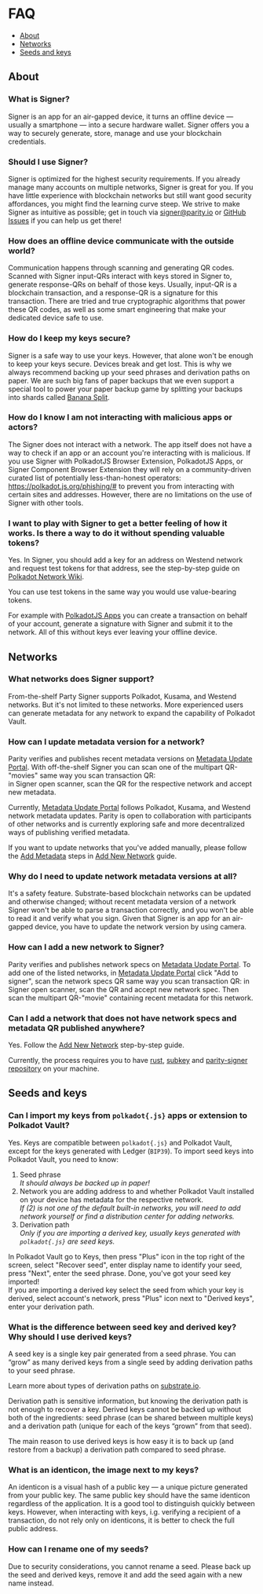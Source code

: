 # FAQ

- [About](#about)
- [Networks](#networks)
- [Seeds and keys](#seeds-and-keys)

## About

### What is Signer?

Signer is an app for an air-gapped device, it turns an offline device — usually a smartphone — into a secure hardware wallet. Signer offers you a way to securely generate, store, manage and use your blockchain credentials.

### Should I use Signer?

Signer is optimized for the highest security requirements. If you already manage many accounts on multiple networks, Signer is great for you. If you have little experience with blockchain networks but still want good security affordances, you might find the learning curve steep. We strive to make Signer as intuitive as possible; get in touch via [signer@parity.io](mailto:signer@parity.io) or [GitHub Issues](https://github.com/paritytech/parity-signer/issues) if you can help us get there!

### How does an offline device communicate with the outside world?

Communication happens through scanning and generating QR codes. Scanned with Signer input-QRs interact with keys stored in Signer to, generate response-QRs on behalf of those keys. Usually, input-QR is a blockchain transaction, and a response-QR is a signature for this transaction. There are tried and true cryptographic algorithms that power these QR codes, as well as some smart engineering that make your dedicated device safe to use.

### How do I keep my keys secure?

Signer is a safe way to use your keys. However, that alone won't be enough to keep your keys secure. Devices break and get lost. This is why we always recommend backing up your seed phrases and derivation paths on paper. We are such big fans of paper backups that we even support a special tool to power your paper backup game by splitting your backups into shards called [Banana Split](https://bs.parity.io/).

### How do I know I am not interacting with malicious apps or actors?

The Signer does not interact with a network. The app itself does not have a way to check if an app or an account you're interacting with is malicious. 
If you use Signer with PolkadotJS Browser Extension, PolkadotJS Apps, or Signer Component Browser Extension they will rely on a community-driven curated list of potentially less-than-honest operators: [<https://polkadot.js.org/phishing/#>](https://polkadot.js.org/phishing/#) to prevent you from interacting with certain sites and addresses. However, there are no limitations on the use of Signer with other tools.

### I want to play with Signer to get a better feeling of how it works. Is there a way to do it without spending valuable tokens?

Yes. In Signer, you should add a key for an address on Westend network and request test tokens for that address, see the step-by-step guide on [Polkadot Network Wiki](https://wiki.polkadot.network/docs/learn-DOT#getting-westies). 

You can use test tokens in the same way you would use value-bearing tokens.

For example with [PolkadotJS Apps](https://polkadot.js.org/apps/) you can create a transaction on behalf of your account, generate a signature with Signer and submit it to the network. All of this without keys ever leaving your offline device.

## Networks

### What networks does Signer support?

From-the-shelf Party Signer supports Polkadot, Kusama, and Westend networks. But it's not limited to these networks. More experienced users can generate metadata for any network to expand the capability of Polkadot Vault.

### How can I update metadata version for a network?

Parity verifies and publishes recent metadata versions on [Metadata Update Portal](https://metadata.parity.io/). With off-the-shelf Signer you can scan one of the multipart QR-"movies" same way you scan transaction QR:\
in Signer open scanner, scan the QR for the respective network and accept new metadata.

Currently, [Metadata Update Portal](https://metadata.parity.io/) follows Polkadot, Kusama, and Westend network metadata updates. Parity is open to collaboration with participants of other networks and is currently exploring safe and more decentralized ways of publishing verified metadata.

If you want to update networks that you've added manually, please follow the [Add Metadata](../tutorials/Add-New-Network.md#add-network-metadata) steps in [Add New Network](../tutorials/Add-New-Network.md) guide.

### Why do I need to update network metadata versions at all?

It's a safety feature. Substrate-based blockchain networks can be updated and otherwise changed; without recent metadata version of a network Signer won't be able to parse a transaction correctly, and you won't be able to read it and verify what you sign. Given that Signer is an app for an air-gapped device, you have to update the network version by using camera.

### How can I add a new network to Signer?

Parity verifies and publishes network specs on [Metadata Update Portal](https://metadata.parity.io/). To add one of the listed networks, in [Metadata Update Portal](https://metadata.parity.io/) click "Add to signer", scan the network specs QR same way you scan transaction QR: in Signer open scanner, scan the QR and accept new network spec. Then scan the multipart QR-"movie" containing recent metadata for this network.

### Can I add a network that does not have network specs and metadata QR published anywhere?

Yes. Follow the [Add New Network](../tutorials/Add-New-Network.md) step-by-step guide.

Currently, the process requires you to have [rust](https://www.rust-lang.org/tools/install), [subkey](https://docs.substrate.io/v3/tools/subkey/#installation) and [parity-signer repository](https://github.com/paritytech/parity-signer) on your machine.

## Seeds and keys
	
### Can I import my keys from `polkadot{.js}` apps or extension to Polkadot Vault?

Yes. Keys are compatible between `polkadot{.js}` and Polkadot Vault, except for the keys generated with Ledger (`BIP39`). To import seed keys into Polkadot Vault, you need to know:
1. Seed phrase\
_It should always be backed up in paper!_
2. Network you are adding address to and whether Polkadot Vault installed on your device has metadata for the respective network.\
_If (2) is not one of the default built-in networks, you will need to add network yourself or find a distribution center for adding networks._
3. Derivation path\
_Only if you are importing a derived key, usually keys generated with `polkadot{.js}` are seed keys._

In Polkadot Vault go to Keys, then press "Plus" icon in the top right of the screen, select "Recover seed", enter display name to identify your seed, press "Next", enter the seed phrase. Done, you've got your seed key imported!\
If you are importing a derived key select the seed from which your key is derived, select account's network, press "Plus" icon next to "Derived keys", enter your derivation path.

### What is the difference between seed key and derived key? Why should I use derived keys?

A seed key is a single key pair generated from a seed phrase. You can “grow” as many derived keys from a single seed by adding derivation paths to your seed phrase.

Learn more about types of derivation paths on [substrate.io](https://docs.substrate.io/v3/tools/subkey/#hd-key-derivation).

Derivation path is sensitive information, but knowing the derivation path is not enough to recover a key. Derived keys cannot be backed up without both of the ingredients: seed phrase (can be shared between multiple keys) and a derivation path (unique for each of the keys “grown” from that seed).

The main reason to use derived keys is how easy it is to back up (and restore from a backup) a derivation path compared to seed phrase.

### What is an identicon, the image next to my keys?

An identicon is a visual hash of a public key — a unique picture generated from your public key. The same public key should have the same identicon regardless of the application. It is a good tool to distinguish quickly between keys. However, when interacting with keys, i.g. verifying a recipient of a transaction, do not rely only on identicons, it is better to check the full public address.

### How can I rename one of my seeds?

Due to security considerations, you cannot rename a seed. Please back up the seed and derived keys, remove it and add the seed again with a new name instead.

